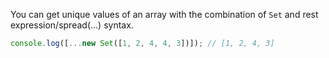 
  You can get unique values of an array with the combination of `Set` and rest expression/spread(...) syntax.

  ```javascript
  console.log([...new Set([1, 2, 4, 4, 3])]); // [1, 2, 4, 3]
  ```
